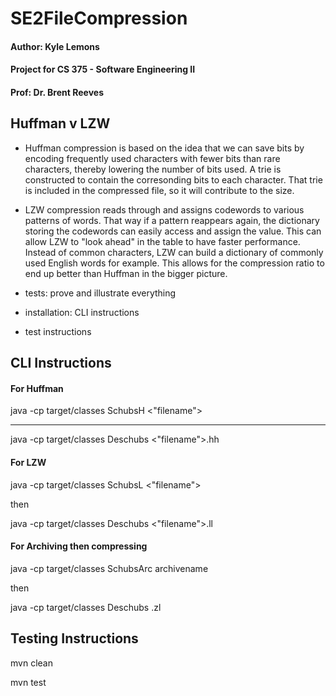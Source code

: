 # SE2FileCompression
#### Author: Kyle Lemons
#### Project for CS 375 - Software Engineering II
#### Prof: Dr. Brent Reeves



## Huffman v LZW
- Huffman compression is based on the idea that we can save bits by encoding frequently used characters with fewer bits than rare characters, thereby lowering the number of bits used. A trie is constructed to contain the corresonding bits to each character. That trie is included in the compressed file, so it will contribute to the size.
- LZW compression reads through and assigns codewords to various patterns of words. That way if a pattern reappears again, the dictionary storing the codewords can easily access and assign the value. This can allow LZW to "look ahead" in the table to have faster performance. Instead of common characters, LZW can build a dictionary of commonly used English words for example. This allows for the compression ratio to end up better than Huffman in the bigger picture.

- tests: prove and illustrate everything
- installation: CLI instructions
- test instructions


## CLI Instructions

#### For Huffman
java -cp target/classes SchubsH <"filename">
***
java -cp target/classes Deschubs <"filename">.hh

#### For LZW
java -cp target/classes SchubsL <"filename">

then

java -cp target/classes Deschubs <"filename">.ll

#### For Archiving then compressing
java -cp target/classes SchubsArc archivename <filename>

then

java -cp target/classes Deschubs <archivename>.zl

## Testing Instructions

mvn clean

mvn test
